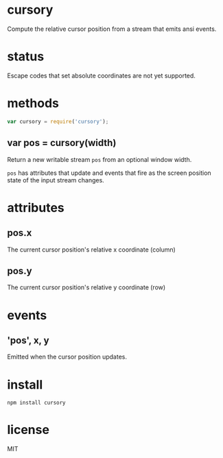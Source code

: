 cursory
=======

Compute the relative cursor position from a stream that emits ansi events.

status
======

Escape codes that set absolute coordinates are not yet supported.

methods
=======

````javascript
var cursory = require('cursory');
````

var pos = cursory(width)
------------------------

Return a new writable stream `pos` from an optional window width.

`pos` has attributes that update and events that fire as the screen position
state of the input stream changes.

attributes
==========

pos.x
-----

The current cursor position's relative x coordinate (column)

pos.y
-----

The current cursor position's relative y coordinate (row)

events
======

'pos', x, y
-----------

Emitted when the cursor position updates.

install
=======

```
npm install cursory
```

license
=======

MIT

